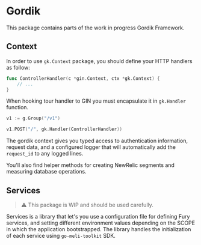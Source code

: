 # Gordik

This package contains parts of the work in progress Gordik Framework.

## Context

In order to use `gk.Context` package, you should define your HTTP handlers as follow:

```go
func ControllerHandler(c *gin.Context, ctx *gk.Context) {
    // ...
}
```

When hooking tour handler to GIN you must encapsulate it in `gk.Handler` function.

```go
v1 := g.Group("/v1")

v1.POST("/", gk.Handler(ControllerHandler))
```

The gordik context gives you typed access to authentication information, request data, and a configured logger that will automatically add the `request_id` to any logged lines.

You'll also find helper methods for creating NewRelic segments and measuring database operations.

## Services

> :warning: This package is WIP and should be used carefully.

Services is a library that let's you use a configuration file for defining Fury services, and setting different environment values depending on the SCOPE in which the application bootstrapped. The library handles the initialization of each service using `go-meli-toolkit` SDK.
